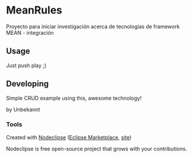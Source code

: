 # MeanRules
Proyecto para iniciar investigación acerca de tecnologías de framework MEAN - integración


## Usage
Just push play ;)


## Developing
Simple CRUD example using this, awesome technology! 

by Unbekannt
### Tools

Created with [Nodeclipse](https://github.com/Nodeclipse/nodeclipse-1)
 ([Eclipse Marketplace](http://marketplace.eclipse.org/content/nodeclipse), [site](http://www.nodeclipse.org))   

Nodeclipse is free open-source project that grows with your contributions.
